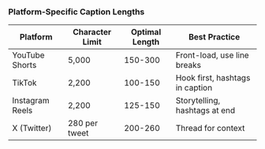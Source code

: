 ### Platform-Specific Caption Lengths

| Platform | Character Limit | Optimal Length | Best Practice |
|----------|----------------|----------------|---------------|
| YouTube Shorts | 5,000 | 150-300 | Front-load, use line breaks |
| TikTok | 2,200 | 100-150 | Hook first, hashtags in caption |
| Instagram Reels | 2,200 | 125-150 | Storytelling, hashtags at end |
| X (Twitter) | 280 per tweet | 200-260 | Thread for context |
